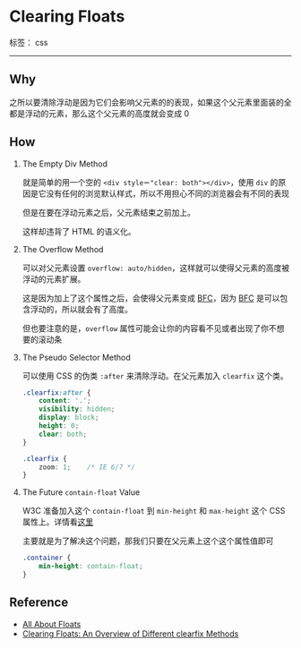 ﻿# Clearing Floats

标签： css

---

## Why

之所以要清除浮动是因为它们会影响父元素的的表现，如果这个父元素里面装的全都是浮动的元素，那么这个父元素的高度就会变成 0

## How

1. The Empty Div Method

    就是简单的用一个空的 `<div style＝"clear: both"></div>`，使用 `div` 的原因是它没有任何的浏览默认样式，所以不用担心不同的浏览器会有不同的表现
	
	但是在要在浮动元素之后，父元素结束之前加上。
	
	这样却违背了 HTML 的语义化。
	
2. The Overflow Method
	
	可以对父元素设置 `overflow: auto/hidden`，这样就可以使得父元素的高度被浮动的元素扩展。
	
	这是因为加上了这个属性之后，会使得父元素变成 [BFC](https://github.com/byronlun/prepare-for-FE-interview/blob/master/css/BFC(Block%20Formatting%20Context).md)，因为 [BFC](https://github.com/byronlun/prepare-for-FE-interview/blob/master/css/BFC(Block%20Formatting%20Context).md) 是可以包含浮动的，所以就会有了高度。
	
	但也要注意的是，`overflow` 属性可能会让你的内容看不见或者出现了你不想要的滚动条

3. The Pseudo Selector Method

	可以使用 CSS 的伪类 `:after` 来清除浮动。在父元素加入 `clearfix` 这个类。
	
	```css
	.clearfix:after {
		content: '.';
		visibility: hidden;
		display: block;
		height: 0;
		clear: both;
	}
	
	.clearfix {
		zoom: 1;	/* IE 6/7 */
	}
	```
	
4. The Future `contain-float` Value
	
	W3C 准备加入这个 `contain-float` 到 `min-height` 和 `max-height` 这个 CSS 属性上。详情看[这里](https://drafts.csswg.org/css-sizing/#the-contain-floats-value)
	
	主要就是为了解决这个问题，那我们只要在父元素上这个这个属性值即可
	
	```css
	.container {
		min-height: contain-float;
	}
	```
	
## Reference

- [All About Floats](https://css-tricks.com/all-about-floats/)
- [Clearing Floats: An Overview of Different clearfix Methods](http://www.sitepoint.com/clearing-floats-overview-different-clearfix-methods/)




